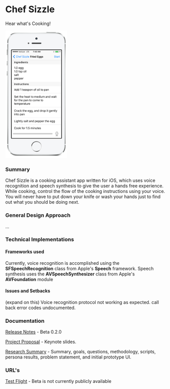 # Chef Sizzle
Hear what's Cooking!

<img src="assets/screenshot-single.png" alt="screenshot" height="400"/>

### Summary

Chef Sizzle is a cooking assistant app written for iOS, which uses voice recognition and speech synthesis to give the user a hands free experience. While cooking, control the flow of the cooking instructions using your voice. You will never have to put down your knife or wash your hands just to find out what you should be doing next.

### General Design Approach

...

### Technical Implementations

#### Frameworks used
Currently, voice recognition is accomplished using the **SFSpeechRecognition** class from Apple's **Speech** framework. Speech synthesis uses the **AVSpeechSynthesizer** class from Apple's **AVFoundation** module

#### Issues and Setbacks

(expand on this) Voice recognition protocol not working as expected. call back error codes undocumented.

### Documentation

[Release Notes](documentation/release-notes.md) - Beta 0.2.0

[Project Proposal](documentation/Proposal.key) - Keynote slides.

[Research Summary](documentation/research.md) - Summary, goals, questions, methodology, scripts, persona results, problem statement, and initial prototype UI.

### URL's

[Test Flight]() - Beta is not currently publicly available
